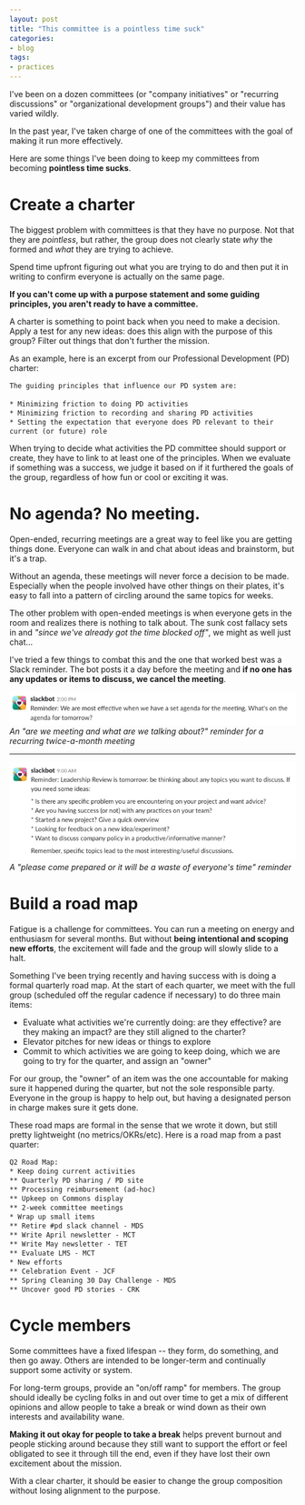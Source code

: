 ```yaml
---
layout: post
title: "This committee is a pointless time suck"
categories:
- blog
tags:
- practices
---
```


I've been on a dozen committees (or "company initiatives" or "recurring discussions" or "organizational development groups") and their value has varied wildly. 

In the past year, I've taken charge of one of the committees with the goal of making it run more effectively.

Here are some things I've been doing to keep my committees from becoming **pointless time sucks**.

# Create a charter

The biggest problem with committees is that they have no purpose. Not that they are *pointless*, but rather, the group does not clearly state *why* the formed and *what* they are trying to achieve.

Spend time upfront figuring out what you are trying to do and then put it in writing to confirm everyone is actually on the same page. 

**If you can't come up with a purpose statement and some guiding principles, you aren't ready to have a committee.**

A charter is something to point back when you need to make a decision. Apply a test for any new ideas: does this align with the purpose of this group? Filter out things that don't further the mission.

As an example, here is an excerpt from our Professional Development (PD) charter:

```
The guiding principles that influence our PD system are:

* Minimizing friction to doing PD activities
* Minimizing friction to recording and sharing PD activities
* Setting the expectation that everyone does PD relevant to their current (or future) role
```

When trying to decide what activities the PD committee should support or create, they have to link to at least one of the principles. When we evaluate if something was a success, we judge it based on if it furthered the goals of the group, regardless of how fun or cool or exciting it was.

# No agenda? No meeting.

Open-ended, recurring meetings are a great way to feel like you are getting things done. Everyone can walk in and chat about ideas and brainstorm, but it's a trap. 

Without an agenda, these meetings will never force a decision to be made. Especially when the people involved have other things on their plates, it's easy to fall into a pattern of circling around the same topics for weeks.

The other problem with open-ended meetings is when everyone gets in the room and realizes there is nothing to talk about. The sunk cost fallacy sets in and *"since we've already got the time blocked off"*, we might as well just chat...

I've tried a few things to combat this and the one that worked best was a Slack reminder. The bot posts it a day before the meeting and **if no one has any updates or items to discuss, we cancel the meeting**.

![](/static/slackbot-reminder.png)
*An "are we meeting and what are we talking about?" reminder for a recurring twice-a-month meeting*

---

![](/static/slackbot-reminder-2.png)
*A "please come prepared or it will be a waste of everyone's time" reminder*

# Build a road map

Fatigue is a challenge for committees. You can run a meeting on energy and enthusiasm for several months. But without **being intentional and scoping new efforts**, the excitement will fade and the group will slowly slide to a halt.

Something I've been trying recently and having success with is doing a formal quarterly road map. At the start of each quarter, we meet with the full group (scheduled off the regular cadence if necessary) to do three main items:

* Evaluate what activities we're currently doing: are they effective? are they making an impact? are they still aligned to the charter?
* Elevator pitches for new ideas or things to explore
* Commit to which activities we are going to keep doing, which we are going to try for the quarter, and assign an "owner"

For our group, the "owner" of an item was the one accountable for making sure it happened during the quarter, but not the sole responsible party. Everyone in the group is happy to help out, but having a designated person in charge makes sure it gets done.

These road maps are formal in the sense that we wrote it down, but still pretty lightweight (no metrics/OKRs/etc). Here is a road map from a past quarter:

```
Q2 Road Map:
* Keep doing current activities
** Quarterly PD sharing / PD site
** Processing reimbursement (ad-hoc)
** Upkeep on Commons display
** 2-week committee meetings
* Wrap up small items
** Retire #pd slack channel - MDS
** Write April newsletter - MCT
** Write May newsletter - TET
** Evaluate LMS - MCT
* New efforts
** Celebration Event - JCF
** Spring Cleaning 30 Day Challenge - MDS
** Uncover good PD stories - CRK
```

# Cycle members

Some committees have a fixed lifespan -- they form, do something, and then go away. Others are intended to be longer-term and continually support some activity or system.

For long-term groups, provide an "on/off ramp" for members. The group should ideally be cycling folks in and out over time to get a mix of different opinions and allow people to take a break or wind down as their own interests and availability wane.

**Making it out okay for people to take a break** helps prevent burnout and people sticking around because they still want to support the effort or feel obligated to see it through till the end, even if they have lost their own excitement about the mission.

With a clear charter, it should be easier to change the group composition without losing alignment to the purpose.
